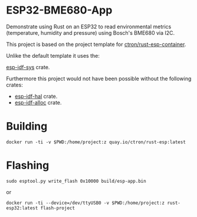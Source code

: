 # ESP32-BME680-App
Demonstrate using Rust on an ESP32 to read environmental metrics (temperature, humidity and pressure) using Bosch's BME680 via I2C.

This project is based on the project template for [ctron/rust-esp-container](https://github.com/ctron/rust-esp-container).

Unlike the default template it uses the:

[esp-idf-sys](https://crates.io/crates/esp-idf-sys) crate.

Furthermore this project would not have been possible without the following crates:

- [esp-idf-hal](https://crates.io/crates/esp-idf-hal) crate.
- [esp-idf-alloc](https://crates.io/crates/esp-idf-alloc) crate.

# Building
```
docker run -ti -v $PWD:/home/project:z quay.io/ctron/rust-esp:latest
```

# Flashing
```
sudo esptool.py write_flash 0x10000 build/esp-app.bin
```

or

```
docker run -ti --device=/dev/ttyUSB0 -v $PWD:/home/project:z rust-esp32:latest flash-project
```
